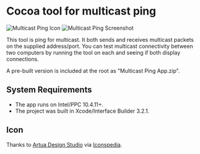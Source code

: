 # Cocoa tool for multicast ping

![Multicast Ping Icon](http://bdunagan.com/files/Multicast_Ping_128.png "Multicast Ping icon")
![Multicast Ping Screenshot](http://bdunagan.com/files/Multicast_Ping_.png "Multicast Ping screenshot")

This tool is ping for multicast. It both sends and receives multicast packets on the supplied address/port. You can test multicast connectivity between two computers by running the tool on each and seeing if both display connections.

A pre-built version is included at the root as "Multicast Ping App.zip".

## System Requirements

* The app runs on Intel/PPC 10.4.11+.
* The project was built in Xcode/Interface Builder 3.2.1.

## Icon

Thanks to [Artua Design Studio](http://artua.com/) via [Iconspedia](http://www.iconspedia.com/icon/network-utility-13461.html).